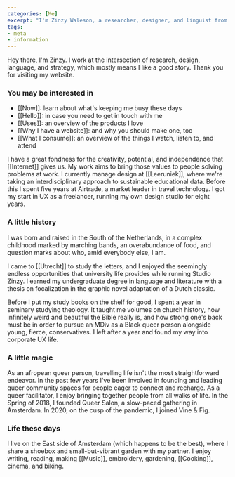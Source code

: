 ```yaml
---
categories: [Me]
excerpt: "I'm Zinzy Waleson, a researcher, designer, and linguist from Amsterdam"
tags:
- meta
- information
---
```

Hey there, I'm Zinzy. I work at the intersection of research, design, language, and strategy, which mostly means I like a good story. Thank you for visiting my website.

### You may be interested in
- [[Now]]: learn about what's keeping me busy these days
- [[Hello]]: in case you need to get in touch with me
- [[Uses]]: an overview of the products I love
- [[Why I have a website]]: and why you should make one, too
- [[What I consume]]: an overview of the things I watch, listen to, and attend

I have a great fondness for the creativity, potential, and independence that [[Internet]] gives us. My work aims to bring those values to people solving problems at work. I currently manage design at [[Leeruniek]], where we're taking an interdisciplinary approach to sustainable educational data. Before this I spent five years at Airtrade, a market leader in travel technology. I got my start in UX as a freelancer, running my own design studio for eight years.

### A little history
I was born and raised in the South of the Netherlands, in a complex childhood marked by marching bands, an overabundance of food, and question marks about who, amid everybody else, I am.

I came to [[Utrecht]] to study the letters, and I enjoyed the seemingly endless opportunities that university life provides while running Studio Zinzy. I earned my undergraduate degree in language and literature with a thesis on focalization in the graphic novel adaptation of a Dutch classic.

Before I put my study books on the shelf for good, I spent a year in seminary studying theology. It taught me volumes on church history, how infinitely weird and beautiful the Bible really is, and how strong one's back must be in order to pursue an MDiv as a Black queer person alongside young, fierce,  conservatives. I left after a year and found my way into corporate UX life.

### A little magic
As an afropean queer person, travelling life isn't the most straightforward endeavor. In the past few years I've been involved in founding and leading queer community spaces for people eager to connect and recharge. As a queer facilitator, I enjoy bringing together people from all walks of life. In the Spring of 2018, I founded Queer Salon, a slow-paced gathering in Amsterdam. In 2020, on the cusp of the pandemic, I joined Vine & Fig.

### Life these days
I live on the East side of Amsterdam (which happens to be the best), where I share a shoebox and small-but-vibrant garden with my partner. I enjoy writing, reading, making [[Music]], embroidery, gardening, [[Cooking]], cinema, and biking.